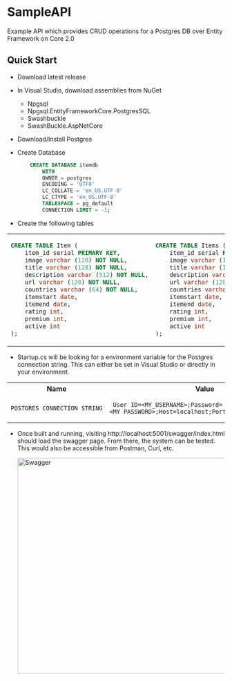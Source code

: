 # SampleAPI
Example API which provides CRUD operations for a Postgres DB over Entity Framework on Core 2.0

## Quick Start

* Download latest release
* In Visual Studio, download assemblies from NuGet
	* Npgsql
	* Npgsql.EntityFrameworkCore.PostgresSQL
	* Swashbuckle
	* SwashBuckle.AspNetCore
	
* Download/Install Postgres
* Create Database

	```SQL
		CREATE DATABASE itemdb
    		WITH 
    		OWNER = postgres
    		ENCODING = 'UTF8'
    		LC_COLLATE = 'en_US.UTF-8'
    		LC_CTYPE = 'en_US.UTF-8'
    		TABLESPACE = pg_default
    		CONNECTION LIMIT = -1;
	```
* Create the following tables
<table>
<tr>
<td>

```SQL
CREATE TABLE Item (
    item_id serial PRIMARY KEY,
    image varchar (128) NOT NULL,
    title varchar (128) NOT NULL,
	description varchar (512) NOT NULL,
	url varchar (128) NOT NULL,
	countries varchar (64) NOT NULL,
	itemstart date,
	itemend	date,
	rating int,
	premium int,
	active int
);
```
</td>
<td>

```SQL
CREATE TABLE Items (
    item_id serial PRIMARY KEY,
    image varchar (128) NOT NULL,
    title varchar (128) NOT NULL,
	description varchar (512) NOT NULL,
	url varchar (128) NOT NULL,
	countries varchar (64) NOT NULL,
	itemstart date,
	itemend	date,
	rating int,
	premium int,
	active int
);
```
</td>
</tr>
</table>

* Startup.cs will be looking for a environment variable for the Postgres connection string. This can either be set in Visual Studio or directly in your environment.
<table>
<th>Name</th><th>Value</th>
<tr>
<td>

```
POSTGRES_CONNECTION_STRING
```
</td>
<td>

```
 User ID=<MY_USERNAME>;Password=<MY_PASSWORD>;Host=localhost;Port=5432;Database=itemdb
```
</td>
</tr>
</table>

* Once built and running, visiting http://localhost:5001/swagger/index.html should load the swagger page. From there, the system can be tested. 
This would also be accessible from Postman, Curl, etc.

  <img src="https://image.ibb.co/gm34zo/2018_06_26_12_26_33.png" alt="Swagger" width="500px"/>


